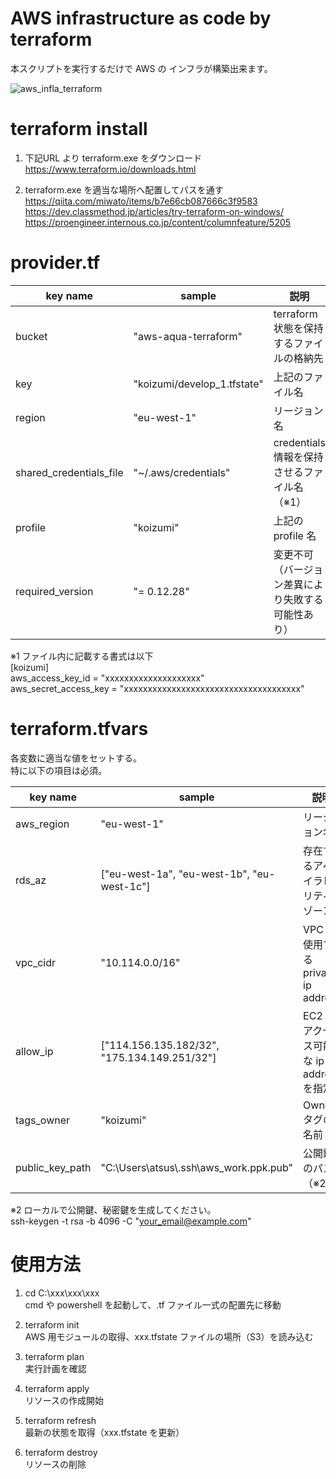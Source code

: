 # AWS infrastructure as code by terraform<br>
本スクリプトを実行するだけで AWS の インフラが構築出来ます。<br>

![aws_infla_terraform](https://user-images.githubusercontent.com/62212253/89980068-113e4280-dcac-11ea-874f-845f0cef54e7.png)<br>

# terraform install

1. 下記URL より terraform.exe をダウンロード<br>
    https://www.terraform.io/downloads.html<br>

2. terraform.exe を適当な場所へ配置してパスを通す<br>
    https://qiita.com/miwato/items/b7e66cb087666c3f9583<br>
    https://dev.classmethod.jp/articles/try-terraform-on-windows/<br>
    https://proengineer.internous.co.jp/content/columnfeature/5205<br>

# provider.tf<br>
| key name |  sample | 説明 |
| -------- | -------- | ---- |
| bucket | "aws-aqua-terraform" | terraform 状態を保持するファイルの格納先 |
| key    | "koizumi/develop_1.tfstate" | 上記のファイル名 |
| region | "eu-west-1" | リージョン名 |
| shared_credentials_file | "~/.aws/credentials" | credentials 情報を保持させるファイル名（※1） |
| profile | "koizumi" | 上記の profile 名 |
| required_version | "= 0.12.28" | 変更不可（バージョン差異により失敗する可能性あり） |

※1 ファイル内に記載する書式は以下<br>
[koizumi]<br>
aws_access_key_id = "xxxxxxxxxxxxxxxxxxxx"<br>
aws_secret_access_key = "xxxxxxxxxxxxxxxxxxxxxxxxxxxxxxxxxxxxx"<br>

# terraform.tfvars<br>
各変数に適当な値をセットする。<br>
特に以下の項目は必須。<br>

| key name | sample | 説明 |
| ------- | -------- | ------- |
| aws_region | "eu-west-1" | リージョン名 |
| rds_az     | ["eu-west-1a", "eu-west-1b", "eu-west-1c"] | 存在するアベイラビリティゾーン |
| vpc_cidr   | "10.114.0.0/16" | VPC に使用する private ip address |
| allow_ip   | ["114.156.135.182/32", "175.134.149.251/32"] | EC2 にアクセス可能な ip address を指定|
| tags_owner | "koizumi" | Owner タグの名前 |
| public_key_path | "C:\\Users\\atsus\\.ssh\\aws_work.ppk.pub" | 公開鍵のパス（※2） |

※2 ローカルで公開鍵、秘密鍵を生成してください。<br>
ssh-keygen -t rsa -b 4096 -C "your_email@example.com"<br>

# 使用方法

1. cd C:\xxx\xxx\xxx<br>
    cmd や powershell を起動して、.tf ファイル一式の配置先に移動<br>

2. terraform init<br>
    AWS 用モジュールの取得、xxx.tfstate ファイルの場所（S3）を読み込む<br>

3. terraform plan<br>
    実行計画を確認

4. terraform apply<br>
    リソースの作成開始

5. terraform refresh<br>
    最新の状態を取得（xxx.tfstate を更新）

6. terraform destroy<br>
    リソースの削除

